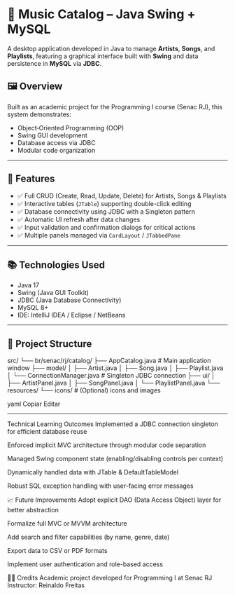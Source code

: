 # 🎵 Music Catalog – Java Swing + MySQL

A desktop application developed in Java to manage **Artists**, **Songs**, and **Playlists**, featuring a graphical interface built with **Swing** and data persistence in **MySQL** via **JDBC**.

## 🖼️ Overview

Built as an academic project for the Programming I course (Senac RJ), this system demonstrates:

- Object‑Oriented Programming (OOP)
- Swing GUI development
- Database access via JDBC
- Modular code organization

---

## 🚀 Features

- ✅ Full CRUD (Create, Read, Update, Delete) for Artists, Songs & Playlists  
- ✅ Interactive tables (`JTable`) supporting double-click editing  
- ✅ Database connectivity using JDBC with a Singleton pattern  
- ✅ Automatic UI refresh after data changes  
- ✅ Input validation and confirmation dialogs for critical actions  
- ✅ Multiple panels managed via `CardLayout` / `JTabbedPane`

---

## 📚 Technologies Used

- Java 17  
- Swing (Java GUI Toolkit)  
- JDBC (Java Database Connectivity)  
- MySQL 8+  
- IDE: IntelliJ IDEA / Eclipse / NetBeans

---

## 📂 Project Structure

src/
└── br/senac/rj/catalog/
├── AppCatalog.java # Main application window
├── model/
│ ├── Artist.java
│ ├── Song.java
│ ├── Playlist.java
│ └── ConnectionManager.java # Singleton JDBC connection
├── ui/
│ ├── ArtistPanel.java
│ ├── SongPanel.java
│ └── PlaylistPanel.java
└── resources/
└── icons/ # (Optional) icons and images

yaml
Copiar
Editar

---
Technical Learning Outcomes
Implemented a JDBC connection singleton for efficient database reuse

Enforced implicit MVC architecture through modular code separation

Managed Swing component state (enabling/disabling controls per context)

Dynamically handled data with JTable & DefaultTableModel

Robust SQL exception handling with user-facing error messages

📈 Future Improvements
Adopt explicit DAO (Data Access Object) layer for better abstraction

Formalize full MVC or MVVM architecture

Add search and filter capabilities (by name, genre, date)

Export data to CSV or PDF formats

Implement user authentication and role-based access

👨‍🏫 Credits
Academic project developed for Programming I at Senac RJ
Instructor: Reinaldo Freitas
